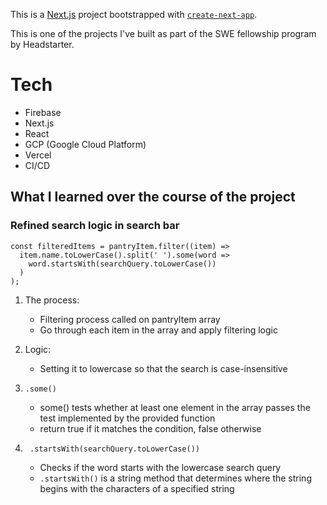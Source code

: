 This is a [Next.js](https://nextjs.org/) project bootstrapped with [`create-next-app`](https://github.com/vercel/next.js/tree/canary/packages/create-next-app).

This is one of the projects I've built as part of the SWE fellowship program by Headstarter.

# Tech

- Firebase
- Next.js
- React
- GCP (Google Cloud Platform)
- Vercel
- CI/CD

## What I learned over the course of the project

### Refined search logic in search bar

```
const filteredItems = pantryItem.filter((item) =>
  item.name.toLowerCase().split(' ').some(word =>
    word.startsWith(searchQuery.toLowerCase())
  )
);
```

1. The process:

   - Filtering process called on pantryItem array
   - Go through each item in the array and apply filtering logic

2. Logic:

   - Setting it to lowercase so that the search is case-insensitive

3. `.some()`

   - some() tests whether at least one element in the array passes the test implemented by the provided function
   - return true if it matches the condition, false otherwise

4. ` .startsWith(searchQuery.toLowerCase())`

   - Checks if the word starts with the lowercase search query
   - `.startsWith()` is a string method that determines where the string begins with the characters of a specified string
